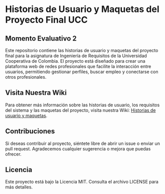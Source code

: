 # Historias de Usuario y Maquetas del Proyecto Final UCC

## Momento Evaluativo 2

Este repositorio contiene las historias de usuario y maquetas del proyecto final para la asignatura de Ingeniería de Requisitos de la Universidad Cooperativa de Colombia. El proyecto está diseñado para crear una plataforma web de redes profesionales que facilite la interacción entre usuarios, permitiendo gestionar perfiles, buscar empleo y conectarse con otros profesionales.

## Visita Nuestra Wiki

Para obtener más información sobre las historias de usuario, los requisitos del sistema y las maquetas del proyecto, visita nuestra Wiki: [Historias de usuario y maquetas](https://github.com/CamiloToroUCC/Historias-de-usuario-y-maquetas-del-proyecto-final-UCC.wiki.git).

## Contribuciones

Si deseas contribuir al proyecto, siéntete libre de abrir un issue o enviar un pull request. Agradecemos cualquier sugerencia o mejora que puedas ofrecer.

## Licencia

Este proyecto está bajo la Licencia MIT. Consulta el archivo LICENSE para más detalles.
